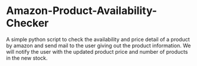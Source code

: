 # Amazon-Product-Availability-Checker
A simple python script to check the availability and price detail of a product by amazon and send mail to the user giving out the product information. 
We will notify the user with the updated product price and number of products in the new stock.
